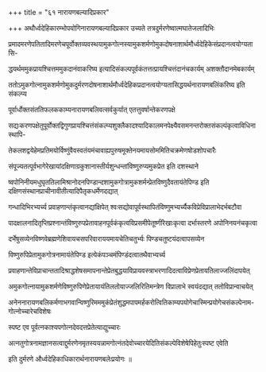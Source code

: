 +++
title = "६१ नारायणबल्यादिप्रकार"

+++
अथौर्ध्वदेहिकारम्भोपयोगिनारायणबल्यादिप्रकार उच्यते तत्रदुर्मरणेष्वात्मघातेजलादिभिः

प्रमादमरणेपतितादिमरणेचपूर्वोक्तव्यवस्थयामुकगोत्नस्यामुकशर्मणोमुकदोषनाशार्थमौर्ध्वदेहिकेसंप्रदानत्वयोग्यतासि-

द्धयर्थममुकप्रायश्चित्तममुकदानंवाकरिष्य इत्यादिसंकल्पपूर्वकंतत्तत्प्रायश्चित्तंदानंचकार्यम् अशक्तौदानमेबकार्यम्

ततोऽमुकगोत्नामुकशर्मणोमुकदुर्मरणदोषनाशार्थमौर्ध्वदेहिकप्रदानत्वयोग्यतासिद्धयर्थनारायणबलिंकरिष्य इति संकल्प्य

पूर्वार्धोक्तसंततिफलककाम्यनारायणबलिवत्सर्वकुर्यात् एतत्तुवर्षान्तेकरणपक्षे

सद्यःकरणपक्षेतुपूर्वोक्तद्विगुणप्रायश्चित्तंसंकल्प्यशुक्लैकादश्यादिकालमनपेक्ष्यैवसमनन्तरोक्तसंकल्पंकृत्वाविधिनास्थापि-

तेकलशद्वयेहेमप्रतिमयोर्विष्णुंवैवस्वतंयमंचावाह्यपुरुषमूक्तेनयमायसोममितिचक्रमेणषोडशोपचारैः

संपूज्यतत्पूर्वभागेरेखायांदक्षिणाग्रकुशानास्तीर्यशुन्धन्तांविष्णुरुप्यमुकप्रेत इति दशस्थाने

ष्वपोनिनीयमधुघृततिलामिश्रानोदनपिण्डान्दशामुकगोत्रामुकशर्मन्प्रेतविष्णुदैवतायंतेपिण्ड इति दक्षिणसंस्थानप्राचीनावीतीत्यादिपैतृकधर्मेणदद्यात्

गन्धादिभिरभ्यर्च्य प्रवाहणान्तंकृत्वानद्यांक्षिपेत् श्वःसद्योवापूर्वस्थापितंविष्णुमभ्यर्च्यैकविप्रेविप्रालाभेदर्भबटौवा

पादक्षालनादितृप्तिप्रश्नान्तंविष्णुरुपप्रेतावाहनपूर्वकंकृत्वविप्रसमीपेतूष्णींरेखाःकृत्वा दर्भास्तरणे अपोनिनयनंचकृत्वा

दर्भेषुसव्येनविष्णवेब्रह्मणेशिवायचसपरिवाराययमायचेतिचतुर्भ्यः पिण्डचतुष्टयंदत्वापसव्येन

विष्णुरुपिप्रेतामुकगोत्रनामायंतेपिण्ड इत्येकंपञ्चमंपिण्डंदत्वातथैवाभ्यर्च्य

प्रवाहणान्तेविप्राचान्ततादिश्राद्धशेषसमापनान्तेप्रेतबुद्धयाविप्रायवस्त्राभरणादिदत्वाविप्रेणप्रेतायतिलाज्जलिंदापयेत्

अमुकगोत्नायामुकशर्मणेविष्णुरुपिणेप्रेतायायंतिलतोयाज्जलिरितिमन्त्रेण विप्रालाभे स्वयंदद्यात् ततोविप्रान्वाचयेत्

अनेननारायणबलिकर्मणाभगवान्विष्णुरिमममुकंप्रेतंशुद्धमपापमर्हकरोत्वितिकाम्यपयोगेचास्मिन्प्रयोगेचसंकल्पेनाम-गोत्नोच्चारेचविशेषः

स्पष्ट एव पूर्वत्नकाश्यपगोत्नदेवदत्तप्रेतेत्याद्युच्चारः

अत्नतुगोत्रनामज्ञानसत्वाद्दुर्मरणेनमृतस्ययन्नामगोत्नंतदेवोच्चारयेदितिसंकल्पेविशेषेपिहेतुःस्पष्ट एवेति

इति दुर्मरणे और्ध्वदेहिकाधिकारार्थनारायणबलेःप्रयोगः ॥
